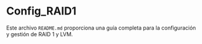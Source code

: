 # Config_RAID1
Este archivo `README.md` proporciona una guía completa para la configuración y gestión de RAID 1 y LVM.

